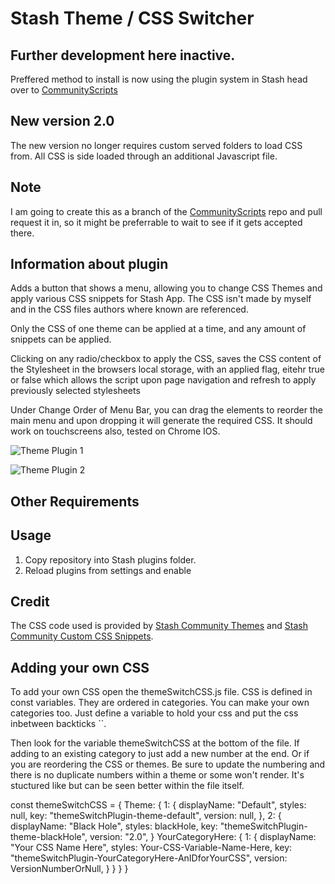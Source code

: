 # Stash Theme / CSS Switcher

## Further development here inactive.

Preffered method to install is now using the plugin system in Stash head over to [CommunityScripts](https://github.com/stashapp/CommunityScripts)

## New version 2.0

The new version no longer requires custom served folders to load CSS from. All CSS is side loaded through an additional Javascript file.

## Note

I am going to create this as a branch of the [CommunityScripts](https://github.com/stashapp/CommunityScripts) repo and pull request it in, so it might be preferrable to wait to see if it gets accepted there.

## Information about plugin

Adds a button that shows a menu, allowing you to change CSS Themes and apply various CSS snippets for Stash App. The CSS isn't made by myself and in the CSS files authors where known are referenced.

Only the CSS of one theme can be applied at a time, and any amount of snippets can be applied.

Clicking on any radio/checkbox to apply the CSS, saves the CSS content of the Stylesheet in the browsers local storage, with an applied flag, eitehr true or false which allows the script upon page navigation and refresh to apply previously selected stylesheets

Under Change Order of Menu Bar, you can drag the elements to reorder the main menu and upon dropping it will generate the required CSS. It should work on touchscreens also, tested on Chrome IOS.

![Theme Plugin 1](https://github.com/elkorol/Stash-App-Theme-Switch-Plugin/blob/193f54fce3914991440027c4b98fd30aa9402d29/images/1.png)

![Theme Plugin 2](https://github.com/elkorol/Stash-App-Theme-Switch-Plugin/blob/193f54fce3914991440027c4b98fd30aa9402d29/images/2.png)

## Other Requirements

## Usage

1. Copy repository into Stash plugins folder.
2. Reload plugins from settings and enable

## Credit

The CSS code used is provided by [Stash Community Themes](https://docs.stashapp.cc/user-interface-ui/themes) and [Stash Community Custom CSS Snippets](https://docs.stashapp.cc/user-interface-ui/custom-css-snippets).

## Adding your own CSS

To add your own CSS open the themeSwitchCSS.js file. CSS is defined in const variables. They are ordered in categories. You can make your own categories too. Just define a variable to hold your css and put the css inbetween backticks ``.

Then look for the variable themeSwitchCSS at the bottom of the file. If adding to an existing category to just add a new number at the end. Or if you are reordering the CSS or themes. Be sure to update the numbering and there is no duplicate numbers within a theme or some won't render. It's stuctured like but can be seen better within the file itself.

const themeSwitchCSS = {
Theme: {
1: {
displayName: "Default",
styles: null,
key: "themeSwitchPlugin-theme-default",
version: null,
},
2: {
displayName: "Black Hole",
styles: blackHole,
key: "themeSwitchPlugin-theme-blackHole",
version: "2.0",
}
YourCategoryHere: {
1: {
displayName: "Your CSS Name Here",
styles: Your-CSS-Variable-Name-Here,
key: "themeSwitchPlugin-YourCategoryHere-AnIDforYourCSS",
version: VersionNumberOrNull,
}
}
}
}

